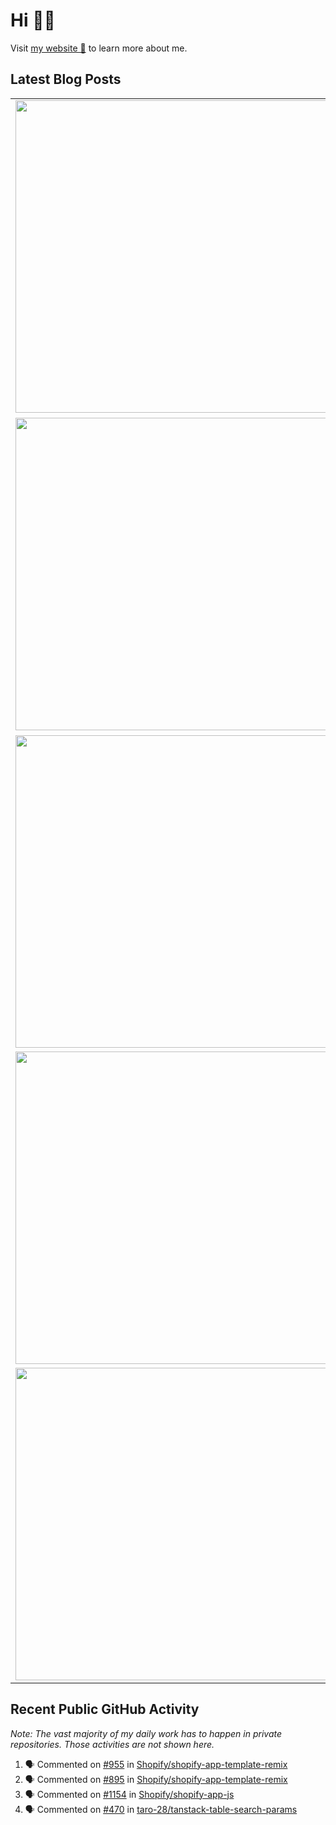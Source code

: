 # Hi 👋🏼

Visit [my website 🔗](https://wempe.dev) to learn more about me.

## Latest Blog Posts

<!-- HASHNODE_POSTS:START -->
<table>
	<tr>
			<td><img src="https://cdn.hashnode.com/res/hashnode/image/upload/v1743399027018/a96d6a52-9ddf-4f57-8619-5430e784915c.png" width="500" height="auto" /></td>
			<td>
				<sup>2025-03-31T05:30:38.342Z</sup><br />
				<b>Keep Your Functions Clean & Focused: Context Provision with Node.js AsyncLocalStorage</b>
				<p>You have probably heard of the SOLID principles in programming. By applying them to your codebase, you can create a solid (🤡) architecture that is both easy to maintain and extend. SOLID stands for:  Single Responsibility  Open/Closed  Liskov Substi...</p>
			</td>
		</tr>
<tr>
			<td><img src="https://cdn.hashnode.com/res/hashnode/image/upload/v1736452390636/8a6d5a8f-a33a-4c76-91d1-1d830f92d289.png" width="500" height="auto" /></td>
			<td>
				<sup>2025-01-09T19:54:39.868Z</sup><br />
				<b>How I Passed the AWS Developer Associate Exam Twice – One Deep Dive and One Efficient Renewal</b>
				<p>In January 2025, I renewed my AWS Developer Associate certification, which I first obtained in December 2020. My initial attempt resulted in a near-perfect score of 973/1000 – arguably higher than necessary to pass the exam, which is about 720. This ...</p>
			</td>
		</tr>
<tr>
			<td><img src="https://cdn.hashnode.com/res/hashnode/image/upload/v1734448327694/a94e4307-52a1-4595-a792-998e478a5a97.png" width="500" height="auto" /></td>
			<td>
				<sup>2024-12-17T15:12:33.651Z</sup><br />
				<b>Why and How to Use Snapshot Tests in AWS CDK</b>
				<p>When I first encountered snapshot tests, I was skeptical. The concept seemed strange, and their benefits weren't immediately obvious. But after experiencing their value firsthand, I've become a convert – and here's why I think you should give them a ...</p>
			</td>
		</tr>
<tr>
			<td><img src="https://cdn.hashnode.com/res/hashnode/image/upload/v1726902836576/fb4cac0b-1912-4727-8586-1b65b9c20c92.png" width="500" height="auto" /></td>
			<td>
				<sup>2024-09-23T15:00:29.937Z</sup><br />
				<b>The Power of Community and Content: How I Got Hired at Hashnode</b>
				<p>It's story time. I want to share a life-changing story with you. A few changes in my life opened up many doors for me, and I wouldn’t be where I am today without those – and I probably wouldn’t work at Hashnode. How It Started In late 2020, I came to...</p>
			</td>
		</tr>
<tr>
			<td><img src="https://cdn.hashnode.com/res/hashnode/image/upload/v1705519211379/6efceea6-04fe-4e65-b0a9-886d3215dfde.png" width="500" height="auto" /></td>
			<td>
				<sup>2024-01-17T19:23:41.759Z</sup><br />
				<b>Different Node.js Versions and Package Managers Per Project – A Solved Problem</b>
				<p>You work on different projects, maybe in different teams, or just on older and newer personal projects. Chances are you are using different Node.js versions and different package managers or package manager versions. You should be able to switch betw...</p>
			</td>
		</tr>
</table>
<!-- HASHNODE_POSTS:END -->

## Recent Public GitHub Activity
<em>Note: The vast majority of my daily work has to happen in private repositories. Those activities are not shown here.</em>

<!--START_SECTION:activity-->
1. 🗣 Commented on [#955](https://github.com/Shopify/shopify-app-template-remix/issues/955#issuecomment-2899854118) in [Shopify/shopify-app-template-remix](https://github.com/Shopify/shopify-app-template-remix)
2. 🗣 Commented on [#895](https://github.com/Shopify/shopify-app-template-remix/issues/895#issuecomment-2888299235) in [Shopify/shopify-app-template-remix](https://github.com/Shopify/shopify-app-template-remix)
3. 🗣 Commented on [#1154](https://github.com/Shopify/shopify-app-js/issues/1154#issuecomment-2888128272) in [Shopify/shopify-app-js](https://github.com/Shopify/shopify-app-js)
4. 🗣 Commented on [#470](https://github.com/taro-28/tanstack-table-search-params/issues/470#issuecomment-2834031120) in [taro-28/tanstack-table-search-params](https://github.com/taro-28/tanstack-table-search-params)
<!--END_SECTION:activity-->
